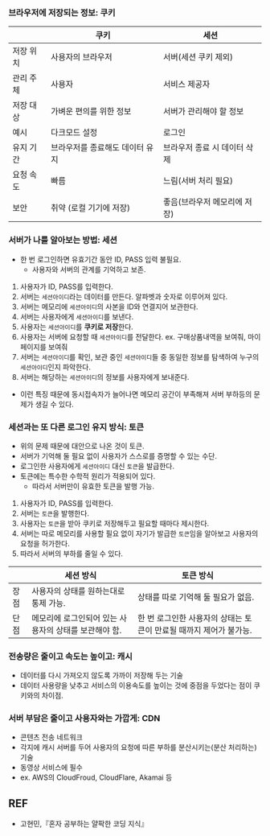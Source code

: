 ### 브라우저에 저장되는 정보: 쿠키

|           | 쿠키                            | 세션                         |
| --------- | ------------------------------- | ---------------------------- |
| 저장 위치 | 사용자의 브라우저               | 서버(세션 쿠키 제외)         |
| 관리 주체 | 사용자                          | 서비스 제공자                |
| 저장 대상 | 가벼운 편의를 위한 정보         | 서버가 관리해야 할 정보      |
| 예시      | 다크모드 설정                   | 로그인                       |
| 유지 기간 | 브라우저를 종료해도 데이터 유지 | 브라우저 종료 시 데이터 삭제 |
| 요청 속도 | 빠름                            | 느림(서버 처리 필요)         |
| 보안      | 취약 (로컬 기기에 저장)         | 좋음(브라우저 메모리에 저장) |

### 서버가 나를 알아보는 방법: 세션

- 한 번 로그인하면 유효기간 동안 ID, PASS 입력 불필요.
  - 사용자와 서버의 관계를 기억하고 보존.

1. 사용자가 ID, PASS를 입력한다.
2. 서버는 `세션아이디`라는 데이터를 만든다. 알파벳과 숫자로 이루어져 있다.
3. 서버는 메모리에 `세션아이디`의 사본을 ID와 연결지어 보관한다.
4. 서버는 사용자에게 `세션아이디`를 보낸다.
5. 사용자는 `세션아이디`를 **쿠키로 저장**한다.
6. 사용자는 서버에 요청할 때 `세션아이디`를 전달한다. ex. 구매상품내역을 보여줘, 마이페이지를 보여줘
7. 서버는 `세션아이디`를 확인, 보관 중인 `세션아이디`들 중 동일한 정보를 탐색하여 누구의 `세션아이디`인지 파악한다.
8. 서버는 해당하는 `세션아이디`의 정보를 사용자에게 보내준다.

- 이런 특징 때문에 동시접속자가 늘어나면 메모리 공간이 부족해져 서버 부하등의 문제가 생길 수 있다.

### 세션과는 또 다른 로그인 유지 방식: 토큰

- 위의 문제 때문에 대안으로 나온 것이 토큰.
- 서버가 기억해 둘 필요 없이 사용자가 스스로를 증명할 수 있는 수단.
- 로그인한 사용자에게 `세션아이디` 대신 `토큰`을 발급한다.
- 토큰에는 특수한 수학적 원리가 적용되어 있다.
  - 따라서 서버만이 유효한 토큰을 발행 가능.

1. 사용자가 ID, PASS를 입력한다.
2. 서버는 `토큰`을 발행한다.
3. 사용자는 `토큰`을 받아 쿠키로 저장해두고 필요할 때마다 제시한다.
4. 서버는 따로 메모리를 사용할 필요 없이 자기가 발급한 `토큰`임을 알아보고 사용자의 요청을 허가한다.
5. 따라서 서버의 부하를 줄일 수 있다.

|      | 세션 방식                                             | 토큰 방식                                                          |
| ---- | ----------------------------------------------------- | ------------------------------------------------------------------ |
| 장점 | 사용자의 상태를 원하는대로 통제 가능.                 | 상태를 따로 기억해 둘 필요가 없음.                                 |
| 단점 | 메모리에 로그인되어 있는 사용자의 상태를 보관해야 함. | 한 번 로그인한 사용자의 상태는 토큰이 만료될 때까지 제어가 불가능. |

### 전송량은 줄이고 속도는 높이고: 캐시

- 데이터를 다시 가져오지 않도록 가까이 저장해 두는 기술
- 데이터 사용량을 낮추고 서비스의 이용속도를 높이는 것에 중점을 두었다는 점이 쿠키와의 차이점.

### 서버 부담은 줄이고 사용자와는 가깝게: CDN

- 콘텐츠 전송 네트워크
- 각지에 캐시 서버를 두어 사용자의 요청에 따른 부하를 분산시키는(분산 처리하는) 기술
- 동영상 서비스에 필수
- ex. AWS의 CloudFroud, CloudFlare, Akamai 등

## REF

- 고현민,『혼자 공부하는 얄팍한 코딩 지식』
